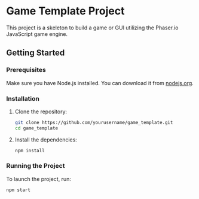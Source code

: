 # Game Template Project

This project is a skeleton to build a game or GUI utilizing the Phaser.io JavaScript game engine.

## Getting Started

### Prerequisites

Make sure you have Node.js installed. You can download it from [nodejs.org](https://nodejs.org/).

### Installation

1. Clone the repository:
    ```sh
    git clone https://github.com/yourusername/game_template.git
    cd game_template
    ```

2. Install the dependencies:
    ```sh
    npm install
    ```

### Running the Project

To launch the project, run:
```sh
npm start